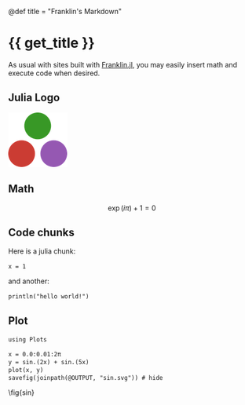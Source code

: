 @def title = "Franklin's Markdown"

# {{ get_title }}

As usual with sites built with [Franklin.jl](https://franklinjl.org), you may easily insert math and execute code when desired.

## Julia Logo

![Julia dots](/assets/images/julia-logo-dots-small.png)

## Math

$$
\exp(i\pi) + 1 = 0
$$

## Code chunks

Here is a julia chunk:

```!
x = 1
```

and another:

```!
println("hello world!")
```

## Plot

```!
using Plots
```

```julia:ex_show
x = 0.0:0.01:2π
y = sin.(2x) + sin.(5x)
plot(x, y)
savefig(joinpath(@OUTPUT, "sin.svg")) # hide
```
\fig{sin}
